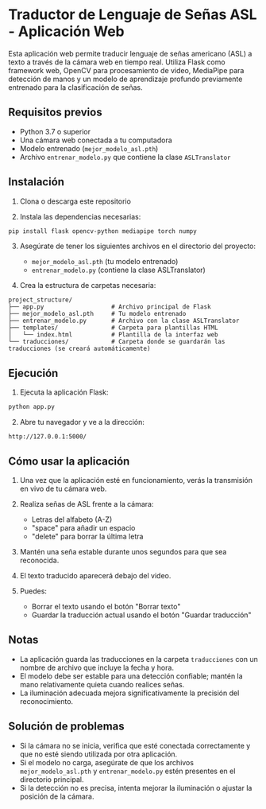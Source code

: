 # Traductor de Lenguaje de Señas ASL - Aplicación Web

Esta aplicación web permite traducir lenguaje de señas americano (ASL) a texto a través de la cámara web en tiempo real. Utiliza Flask como framework web, OpenCV para procesamiento de video, MediaPipe para detección de manos y un modelo de aprendizaje profundo previamente entrenado para la clasificación de señas.

## Requisitos previos

- Python 3.7 o superior
- Una cámara web conectada a tu computadora
- Modelo entrenado (`mejor_modelo_asl.pth`)
- Archivo `entrenar_modelo.py` que contiene la clase `ASLTranslator`

## Instalación

1. Clona o descarga este repositorio

2. Instala las dependencias necesarias:

```bash
pip install flask opencv-python mediapipe torch numpy
```

3. Asegúrate de tener los siguientes archivos en el directorio del proyecto:
   - `mejor_modelo_asl.pth` (tu modelo entrenado)
   - `entrenar_modelo.py` (contiene la clase ASLTranslator)

4. Crea la estructura de carpetas necesaria:

```
project_structure/
├── app.py                   # Archivo principal de Flask
├── mejor_modelo_asl.pth     # Tu modelo entrenado
├── entrenar_modelo.py       # Archivo con la clase ASLTranslator
├── templates/               # Carpeta para plantillas HTML
│   └── index.html           # Plantilla de la interfaz web
└── traducciones/            # Carpeta donde se guardarán las traducciones (se creará automáticamente)
```

## Ejecución

1. Ejecuta la aplicación Flask:

```bash
python app.py
```

2. Abre tu navegador y ve a la dirección:

```
http://127.0.0.1:5000/
```

## Cómo usar la aplicación

1. Una vez que la aplicación esté en funcionamiento, verás la transmisión en vivo de tu cámara web.

2. Realiza señas de ASL frente a la cámara:
   - Letras del alfabeto (A-Z)
   - "space" para añadir un espacio
   - "delete" para borrar la última letra

3. Mantén una seña estable durante unos segundos para que sea reconocida.

4. El texto traducido aparecerá debajo del video.

5. Puedes:
   - Borrar el texto usando el botón "Borrar texto"
   - Guardar la traducción actual usando el botón "Guardar traducción"

## Notas

- La aplicación guarda las traducciones en la carpeta `traducciones` con un nombre de archivo que incluye la fecha y hora.
- El modelo debe ser estable para una detección confiable; mantén la mano relativamente quieta cuando realices señas.
- La iluminación adecuada mejora significativamente la precisión del reconocimiento.

## Solución de problemas

- Si la cámara no se inicia, verifica que esté conectada correctamente y que no esté siendo utilizada por otra aplicación.
- Si el modelo no carga, asegúrate de que los archivos `mejor_modelo_asl.pth` y `entrenar_modelo.py` estén presentes en el directorio principal.
- Si la detección no es precisa, intenta mejorar la iluminación o ajustar la posición de la cámara.
